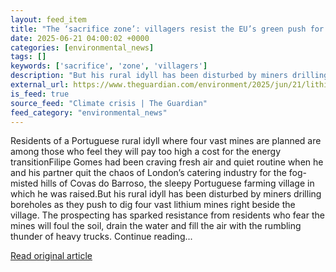 ```yaml
---
layout: feed_item
title: "The ‘sacrifice zone’: villagers resist the EU’s green push for lithium mining"
date: 2025-06-21 04:00:02 +0000
categories: [environmental_news]
tags: []
keywords: ['sacrifice', 'zone', 'villagers']
description: "But his rural idyll has been disturbed by miners drilling boreholes as they push to dig four vast lithium mines right beside the village"
external_url: https://www.theguardian.com/environment/2025/jun/21/lithium-mining-sacrifice-zone-portuguese-villagers-eu-energy-transition
is_feed: true
source_feed: "Climate crisis | The Guardian"
feed_category: "environmental_news"
---
```


Residents of a Portuguese rural idyll where four vast mines are planned are among those who feel they will pay too high a cost for the energy transitionFilipe Gomes had been craving fresh air and quiet routine when he and his partner quit the chaos of London’s catering industry for the fog-misted hills of Covas do Barroso, the sleepy Portuguese farming village in which he was raised.But his rural idyll has been disturbed by miners drilling boreholes as they push to dig four vast lithium mines right beside the village. The prospecting has sparked resistance from residents who fear the mines will foul the soil, drain the water and fill the air with the rumbling thunder of heavy trucks. Continue reading...

[Read original article](https://www.theguardian.com/environment/2025/jun/21/lithium-mining-sacrifice-zone-portuguese-villagers-eu-energy-transition)
